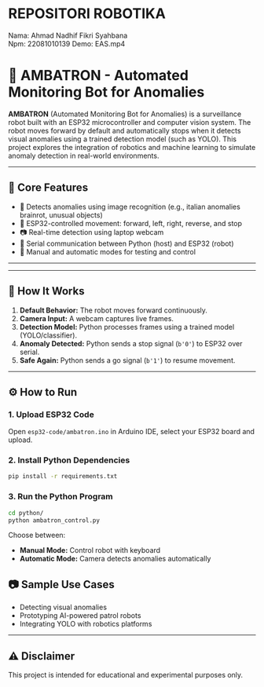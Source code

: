 # REPOSITORI ROBOTIKA
Nama: Ahmad Nadhif Fikri Syahbana  
Npm: 22081010139 
Demo: EAS.mp4  

# 🤖 AMBATRON - Automated Monitoring Bot for Anomalies

**AMBATRON** (Automated Monitoring Bot for Anomalies) is a surveillance robot built with an ESP32 microcontroller and computer vision system. The robot moves forward by default and automatically stops when it detects visual anomalies using a trained detection model (such as YOLO). This project explores the integration of robotics and machine learning to simulate anomaly detection in real-world environments.

---

## 📸 Core Features

- 🧠 Detects anomalies using image recognition (e.g., italian anomalies brainrot, unusual objects)
- 🤖 ESP32-controlled movement: forward, left, right, reverse, and stop
- 📷 Real-time detection using laptop webcam
- 🔌 Serial communication between Python (host) and ESP32 (robot)
- 🧪 Manual and automatic modes for testing and control

---

---

## 🚀 How It Works

1. **Default Behavior:** The robot moves forward continuously.
2. **Camera Input:** A webcam captures live frames.
3. **Detection Model:** Python processes frames using a trained model (YOLO/classifier).
4. **Anomaly Detected:** Python sends a stop signal (`b'0'`) to ESP32 over serial.
5. **Safe Again:** Python sends a go signal (`b'1'`) to resume movement.

---

## ⚙️ How to Run

### 1. Upload ESP32 Code

Open `esp32-code/ambatron.ino` in Arduino IDE, select your ESP32 board and upload.

### 2. Install Python Dependencies

```bash
pip install -r requirements.txt
```

### 3. Run the Python Program

```bash
cd python/
python ambatron_control.py
```

Choose between:
- **Manual Mode:** Control robot with keyboard
- **Automatic Mode:** Camera detects anomalies automatically

## 📷 Sample Use Cases

- Detecting visual anomalies
- Prototyping AI-powered patrol robots
- Integrating YOLO with robotics platforms

---
## ⚠️ Disclaimer

This project is intended for educational and experimental purposes only.
